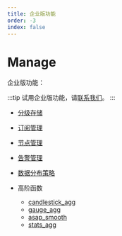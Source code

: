 ```yaml
---
title: 企业版功能
order: -3
index: false
---
```


# Manage

企业版功能：

:::tip
试用企业版功能，请[联系我们](https://jinshuju.net/f/qrj9lq)。
:::

- [分级存储](../manage/tiered_storage.md)

- [订阅管理](../manage/subscriptions.md)

- [节点管理](../manage/node_manage.md)

- [告警管理](../manage/alarm_manage.md)

- [数据分布策略](../manage/placement_policy.md)

- 高阶函数
    - [candlestick_agg](../reference/sql.md#candlestick-agg)
    * [gauge_agg](../reference/sql.md#gauge-agg)
    * [asap_smooth](../reference/sql.md#asap-smooth)
    * [stats_agg](../reference/sql.md#stats-agg)